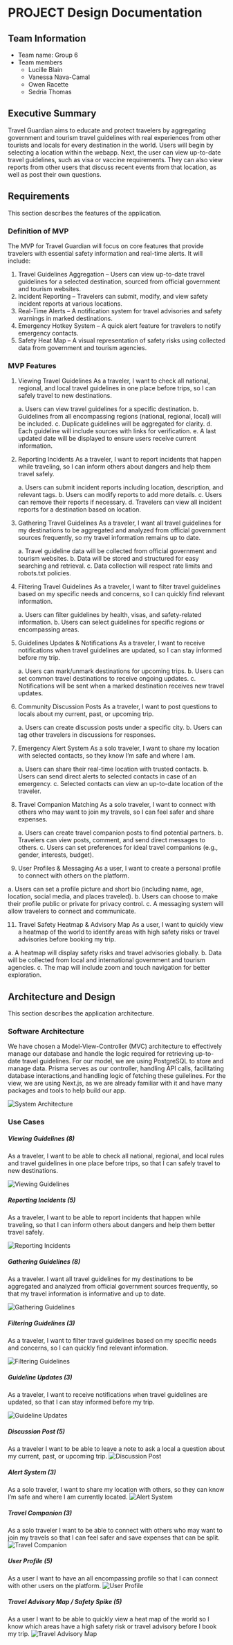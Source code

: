 
# PROJECT Design Documentation

## Team Information
* Team name: Group 6
* Team members
  * Lucille Blain  
  * Vanessa Nava-Camal
  * Owen Racette
  * Sedria Thomas

## Executive Summary

Travel Guardian aims to educate and protect travelers by aggregating government and tourism travel guidelines with real experiences from other tourists and locals for every destination in the world. Users will begin by selecting a location within the webapp. Next, the user can view up-to-date travel guidelines, such as visa or vaccine requirements. They can also view reports from other users that discuss recent events from that location, as well as post their own questions. 

## Requirements

This section describes the features of the application.

### Definition of MVP
The MVP for Travel Guardian will focus on core features that provide travelers with essential safety information and real-time alerts. It will include:

  1. Travel Guidelines Aggregation – Users can view up-to-date travel guidelines for a selected destination, sourced from official government and tourism websites.
  2. Incident Reporting – Travelers can submit, modify, and view safety incident reports at various locations.
  3. Real-Time Alerts – A notification system for travel advisories and safety warnings in marked destinations.
  4. Emergency Hotkey System – A quick alert feature for travelers to notify emergency contacts.
  5. Safety Heat Map – A visual representation of safety risks using collected data from government and tourism agencies.

### MVP Features
1. Viewing Travel Guidelines
As a traveler, I want to check all national, regional, and local travel guidelines in one place before trips, so I can safely travel to new destinations.

   a. Users can view travel guidelines for a specific destination.
   b. Guidelines from all encompassing regions (national, regional, local) will be included.
   c. Duplicate guidelines will be aggregated for clarity.
   d. Each guideline will include sources with links for verification.
   e. A last updated date will be displayed to ensure users receive current information.
   
2. Reporting Incidents
As a traveler, I want to report incidents that happen while traveling, so I can inform others about dangers and help them travel safely.

   a. Users can submit incident reports including location, description, and relevant tags.
   b. Users can modify reports to add more details.
   c. Users can remove their reports if necessary.
   d. Travelers can view all incident reports for a destination based on location.
   
4. Gathering Travel Guidelines
As a traveler, I want all travel guidelines for my destinations to be aggregated and analyzed from official government sources frequently, so my travel information remains up to date.

   a. Travel guideline data will be collected from official government and tourism websites.
   b. Data will be stored and structured for easy searching and retrieval.
   c. Data collection will respect rate limits and robots.txt policies.
   
5. Filtering Travel Guidelines
As a traveler, I want to filter travel guidelines based on my specific needs and concerns, so I can quickly find relevant information.

   a. Users can filter guidelines by health, visas, and safety-related information.
   b. Users can select guidelines for specific regions or encompassing areas.
   
6. Guidelines Updates & Notifications
As a traveler, I want to receive notifications when travel guidelines are updated, so I can stay informed before my trip.

   a. Users can mark/unmark destinations for upcoming trips.
   b. Users can set common travel destinations to receive ongoing updates.
   c. Notifications will be sent when a marked destination receives new travel updates.
   
7. Community Discussion Posts
As a traveler, I want to post questions to locals about my current, past, or upcoming trip.

   a. Users can create discussion posts under a specific city.
   b. Users can tag other travelers in discussions for responses.
   
8. Emergency Alert System
As a solo traveler, I want to share my location with selected contacts, so they know I’m safe and where I am.

   a. Users can share their real-time location with trusted contacts.
   b. Users can send direct alerts to selected contacts in case of an emergency.
   c. Selected contacts can view an up-to-date location of the traveler.
   
9. Travel Companion Matching
As a solo traveler, I want to connect with others who may want to join my travels, so I can feel safer and share expenses.

   a. Users can create travel companion posts to find potential partners.
   b. Travelers can view posts, comment, and send direct messages to others.
   c. Users can set preferences for ideal travel companions (e.g., gender, interests, budget).
   
10. User Profiles & Messaging
As a user, I want to create a personal profile to connect with others on the platform.

   a. Users can set a profile picture and short bio (including name, age, location, social media, and places traveled).
   b. Users can choose to make their profile public or private for privacy control.
   c. A messaging system will allow travelers to connect and communicate.
   
11. Travel Safety Heatmap & Advisory Map
As a user, I want to quickly view a heatmap of the world to identify areas with high safety risks or travel advisories before booking my trip.

   a. A heatmap will display safety risks and travel advisories globally.
   b. Data will be collected from local and international government and tourism agencies.
   c. The map will include zoom and touch navigation for better exploration.


## Architecture and Design

This section describes the application architecture.

### Software Architecture
We have chosen a Model-View-Controller (MVC) architecture to effectively manage our database and handle the logic required for retrieving up-to-date travel guidelines. For our model, we are using PostgreSQL to store and manage data. Prisma serves as our controller, handling API calls, facilitating database interactions,and handling logic of fetching these guilelines. For the view, we are using Next.js, as we are already familiar with it and have many packages and tools to help build our app.

![System Architecture](./images/block-dragram.drawio.png "MVC Diagram")


### Use Cases
##### Viewing Guidelines (8)
As a traveler, I want to be able to check all national, regional, and local rules and travel guidelines in one place before trips, so that I can safely travel to new destinations.

![Viewing Guidelines](./images/ViewingGuidelines.png "Viewing Guidelines")

##### Reporting Incidents (5)
As a traveler, I want to be able to report incidents that happen while traveling, so that I can inform others about dangers and help them better travel safely. 

![Reporting Incidents](./images/ReportingIncidents.png "Reporting Incidents")

##### Gathering Guidelines (8)
As a traveler. I want all travel guidelines for my destinations to be aggregated and analyzed from official government sources frequently, so that my travel information is informative and up to date.

![Gathering Guidelines](./images/GatheringGuidelines.png "Gathering Guidelines")

##### Filtering Guidelines (3)
As a traveler, I want to filter travel guidelines based on my specific needs and concerns, so I can quickly find relevant information.

![Filtering Guidelines](./images/FilteringGuidelines.png "Filtering Guidelines")

##### Guideline Updates (3)
As a traveler, I want to receive notifications when travel guidelines are updated, so that I can stay informed before my trip.

![Guideline Updates](./images/GuidelineUpdates.png "Guideline Updates")

##### Discussion Post (5)
As a traveler I want to be able to leave a note to ask a local a question about my current, past, or upcoming trip.
![Discussion Post](./images/DiscussionPost.png "Discussion Post")

##### Alert System (3)
As a solo traveler, I want to share my location with others, so they can know I’m safe and where I am currently located.
![Alert System](./images/AlertSystem.png "Alert System")

##### Travel Companion (3)
As a solo traveler I want to be able to connect with others who may want to join my travels so that I can feel safer and save expenses that can be split.
![Travel Companion](./images/TravelCompanion.png "Travel Companion")

##### User Profile (5)
As a user I want to have an all encompassing profile so that I can connect with other users on the platform.
![User Profile](./images/UserProfile.png "User Profile")

##### Travel Advisory Map / Safety Spike (5)
As a user I want to be able to quickly view a heat map of the world so I know which areas have a high safety risk or travel advisory before I book my trip.
![Travel Advisory Map](./images/SafetyMap.png "Travel Advisory Map")





